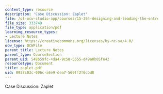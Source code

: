 ```yaml
---
content_type: resource
description: 'Case Discussion: Zaplet'
file: /ol-ocw-studio-app/courses/15-394-designing-and-leading-the-entrepreneurial-organization-spring-2003/0937c03c006ca6e9dea7560ff2f6dbd8_zaplet.pdf
file_size: 333749
file_type: application/pdf
learning_resource_types:
- Lecture Notes
license: https://creativecommons.org/licenses/by-nc-sa/4.0/
ocw_type: OCWFile
parent_title: Lecture Notes
parent_type: CourseSection
parent_uid: 548b59fc-4da4-9c58-5555-d49a0b05fe43
resourcetype: Document
title: zaplet.pdf
uid: 0937c03c-006c-a6e9-dea7-560ff2f6dbd8
---
```

Case Discussion: Zaplet